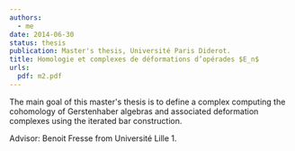 ```yaml
---
authors:
  - me
date: 2014-06-30
status: thesis
publication: Master's thesis, Université Paris Diderot.
title: Homologie et complexes de déformations d’opérades $E_n$
urls:
  pdf: m2.pdf
---
```


The main goal of this master's thesis is to define a complex computing the cohomology of Gerstenhaber algebras and associated deformation complexes using the iterated bar construction.

Advisor: Benoit Fresse from Université Lille 1.
